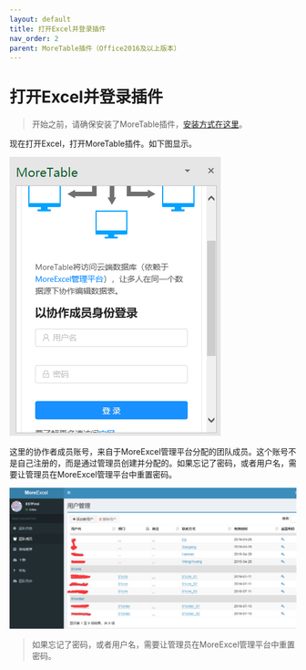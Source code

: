 ```yaml
---
layout: default
title: 打开Excel并登录插件
nav_order: 2
parent: MoreTable插件（Office2016及以上版本）
---
```



# 打开Excel并登录插件

> 开始之前，请确保安装了MoreTable插件，[安装方式在这里](addin_install)。

现在打开Excel，打开MoreTable插件。如下图显示。

![image](images/image009.png)

这里的协作者成员账号，来自于MoreExcel管理平台分配的团队成员。这个账号不是自己注册的，而是通过管理员创建并分配的。如果忘记了密码，或者用户名，需要让管理员在MoreExcel管理平台中重置密码。

![image](images/20190719140125.png)

> 如果忘记了密码，或者用户名，需要让管理员在MoreExcel管理平台中重置密码。

